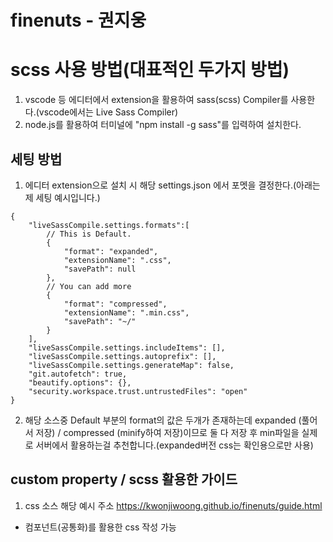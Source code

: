 # finenuts - 권지웅

# scss 사용 방법(대표적인 두가지 방법)
1. vscode 등 에디터에서 extension을 활용하여 sass(scss) Compiler를 사용한다.(vscode에서는 Live Sass Compiler)
2. node.js를 활용하여 터미널에 "npm install -g sass"를 입력하여 설치한다.

## 세팅 방법
1. 에디터 extension으로 설치 시 해당 settings.json 에서 포멧을 결정한다.(아래는 제 세팅 예시입니다.)
```
{
    "liveSassCompile.settings.formats":[
        // This is Default.
        {
            "format": "expanded",
            "extensionName": ".css",
            "savePath": null
        },
        // You can add more
        {
            "format": "compressed",
            "extensionName": ".min.css",
            "savePath": "~/"
        }
    ],
    "liveSassCompile.settings.includeItems": [],
    "liveSassCompile.settings.autoprefix": [],
    "liveSassCompile.settings.generateMap": false,
    "git.autofetch": true,
    "beautify.options": {},
    "security.workspace.trust.untrustedFiles": "open"
}
```
2. 해당 소스중 Default 부분의 format의 값은 두개가 존재하는데 expanded (풀어서 저장) / compressed (minify하여 저장)이므로 둘 다 저장 후 min파일을 실제로 서버에서 활용하는걸 추천합니다.(expanded버전 css는 확인용으로만 사용)

## custom property / scss 활용한 가이드
1. css 소스
해당 예시 주소
<https://kwonjiwoong.github.io/finenuts/guide.html>
- 컴포넌트(공통화)를 활용한 css 작성 가능
